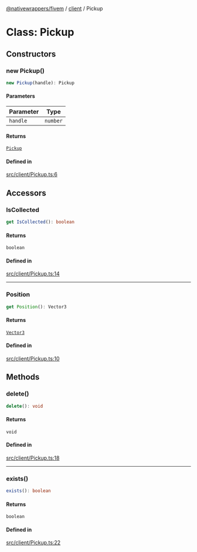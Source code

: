 [@nativewrappers/fivem](../../README.md) / [client](../README.md) / Pickup

# Class: Pickup

## Constructors

### new Pickup()

```ts
new Pickup(handle): Pickup
```

#### Parameters

| Parameter | Type |
| ------ | ------ |
| `handle` | `number` |

#### Returns

[`Pickup`](Pickup.md)

#### Defined in

[src/client/Pickup.ts:6](https://github.com/nativewrappers/fivem/blob/34b8061c177c9481c4691efcaef7602a414ca976/src/client/Pickup.ts#L6)

## Accessors

### IsCollected

```ts
get IsCollected(): boolean
```

#### Returns

`boolean`

#### Defined in

[src/client/Pickup.ts:14](https://github.com/nativewrappers/fivem/blob/34b8061c177c9481c4691efcaef7602a414ca976/src/client/Pickup.ts#L14)

***

### Position

```ts
get Position(): Vector3
```

#### Returns

[`Vector3`](Vector3.md)

#### Defined in

[src/client/Pickup.ts:10](https://github.com/nativewrappers/fivem/blob/34b8061c177c9481c4691efcaef7602a414ca976/src/client/Pickup.ts#L10)

## Methods

### delete()

```ts
delete(): void
```

#### Returns

`void`

#### Defined in

[src/client/Pickup.ts:18](https://github.com/nativewrappers/fivem/blob/34b8061c177c9481c4691efcaef7602a414ca976/src/client/Pickup.ts#L18)

***

### exists()

```ts
exists(): boolean
```

#### Returns

`boolean`

#### Defined in

[src/client/Pickup.ts:22](https://github.com/nativewrappers/fivem/blob/34b8061c177c9481c4691efcaef7602a414ca976/src/client/Pickup.ts#L22)
